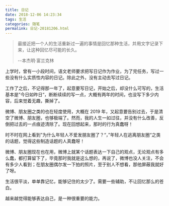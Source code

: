 ```yaml
---
title: 日记
date: 2018-12-06 14:23:34
tags: 生活
categories: 随笔
permalink: 日记-20181206.html
---
```


> 最接近把一个人的生活重新过一遍的事情是回忆那种生活，并用文字记录下来，让这种回忆尽可能的长久。 
>
> --本杰明·富兰克林

上学时，曾有一小段时间，语文老师要求把写日记作为作业，为了完任务，写过一些没有什么实质性内容的日记。除此之外，没有主动去写过日记。

工作了之后，不记得那一年了，起意要写日记，开始之后，却没什么可写的，生活基本是”今日如昨日“，断断续续的写一点，大概有两年的时间，也没写下多少内容，后来觉着无趣，撕掉了。

微博、朋友圈之类的也在轻度使用，大概在 2019 年，又起意要告别过去，于是清空了微博、朋友圈，也够极端了。然而，我的人生一如过往，并没有什么改善，反倒把过去的一点痕迹清除了。现在回想起来，那时的行为真蠢呀！

时不时在网上看到”为什么年轻人不爱发朋友圈了？“，”年轻人在逃离朋友圈“之类的话题，觉得这些制造话题的人真蠢呀！

微博、朋友圈现在也在用，微博上就某个话题表达一下自己的观点，无论观点有多么蠢，都打算留下了，毕竟那时我就是这么想的，再说了，微博也没人关注，不会有多少人看到；在朋友圈偶尔发一下拍的照片，至于别人不想看，那他屏蔽我就好了呀。

生活很平淡，单单靠记忆，能够记住的太少了。需要一些辅助，不让回忆那么的苍白。

越来越觉得能够表达自己，是一种很重要的能力。